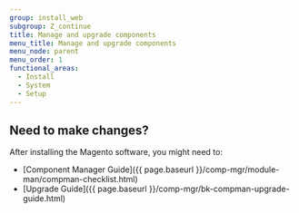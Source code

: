 ```yaml
---
group: install_web
subgroup: Z_continue
title: Manage and upgrade components
menu_title: Manage and upgrade components
menu_node: parent
menu_order: 1
functional_areas:
  - Install
  - System
  - Setup
---
```


## Need to make changes?

After installing the Magento software, you might need to:

*	[Component Manager Guide]({{ page.baseurl }}/comp-mgr/module-man/compman-checklist.html)
*	[Upgrade Guide]({{ page.baseurl }}/comp-mgr/bk-compman-upgrade-guide.html)
